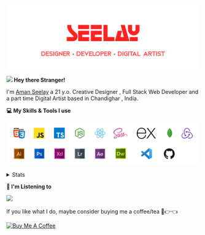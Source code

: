 [![banner](./images/seelay.svg)](https://seelay.in)

**<img src="https://media.giphy.com/media/hvRJCLFzcasrR4ia7z/giphy.gif" width="25px"> Hey there Stranger!**

I'm [Aman Seelay](https://seelay.in) a 21 y.o. Creative Designer , Full Stack Web Developer and a part time Digital Artist based in Chandighar , India.

**💻 My Skills & Tools I use**

[![banner](./images/skills&tools.svg)](https://seelay.in)

<details>
  <summary>Stats</summary>

---

<!--START_SECTION:waka-->
![Profile Views](http://img.shields.io/badge/Profile%20Views-1-blue)

**🐱 My Github Data** 

> 🏆 0 Contributions in the Year 2021
 > 
> 📦 598.4 kB Used in Github's Storage 
 > 
> 🚫 Not Opted to Hire
 > 
> 📜 1 Public Repository 
 > 
> 🔑 89 Private Repositories  
 > 
**I'm a Night 🦉** 

```text
🌞 Morning    259 commits    ██████░░░░░░░░░░░░░░░░░░░   25.64% 
🌆 Daytime    186 commits    ████░░░░░░░░░░░░░░░░░░░░░   18.42% 
🌃 Evening    271 commits    ██████░░░░░░░░░░░░░░░░░░░   26.83% 
🌙 Night      294 commits    ███████░░░░░░░░░░░░░░░░░░   29.11%

```
📅 **I'm Most Productive on Thursday** 

```text
Monday       172 commits    ████░░░░░░░░░░░░░░░░░░░░░   17.03% 
Tuesday      118 commits    ███░░░░░░░░░░░░░░░░░░░░░░   11.68% 
Wednesday    83 commits     ██░░░░░░░░░░░░░░░░░░░░░░░   8.22% 
Thursday     210 commits    █████░░░░░░░░░░░░░░░░░░░░   20.79% 
Friday       165 commits    ████░░░░░░░░░░░░░░░░░░░░░   16.34% 
Saturday     126 commits    ███░░░░░░░░░░░░░░░░░░░░░░   12.48% 
Sunday       136 commits    ███░░░░░░░░░░░░░░░░░░░░░░   13.47%

```


📊 **This Week I Spent My Time On** 

```text
⌚︎ Time Zone: Asia/Kolkata

💬 Programming Languages: 
JavaScript               1 hr 57 mins        ████████████░░░░░░░░░░░░░   47.97% 
Markdown                 1 hr 15 mins        ███████░░░░░░░░░░░░░░░░░░   30.95% 
JSON                     51 mins             █████░░░░░░░░░░░░░░░░░░░░   20.87% 
CSS                      0 secs              ░░░░░░░░░░░░░░░░░░░░░░░░░   0.19% 
HTML                     0 secs              ░░░░░░░░░░░░░░░░░░░░░░░░░   0.01%

🔥 Editors: 
VS Code                  4 hrs 5 mins        █████████████████████████   100.0%

🐱‍💻 Projects: 
seelay-portfolio         4 hrs 5 mins        █████████████████████████   100.0%

💻 Operating System: 
Windows                  4 hrs 5 mins        █████████████████████████   100.0%

```

**I Mostly Code in JavaScript** 

```text
JavaScript               58 repos            ████████████████░░░░░░░░░   65.17% 
TypeScript               18 repos            █████░░░░░░░░░░░░░░░░░░░░   20.22% 
HTML                     5 repos             █░░░░░░░░░░░░░░░░░░░░░░░░   5.62% 
Vue                      4 repos             █░░░░░░░░░░░░░░░░░░░░░░░░   4.49% 
CSS                      3 repos             ░░░░░░░░░░░░░░░░░░░░░░░░░   3.37%

```


**Timeline**

![Chart not found](https://raw.githubusercontent.com/ImSeelay/ImSeelay/master/charts/bar_graph.png) 


 Last Updated on 12/07/2021
<!--END_SECTION:waka-->

---

 </details>

**🎵 I'm Listening to**

<object data="https://now-play.vercel.app/api/generate?uid=7a17a86e-d6b7-43b5-8d9c-1d6dae42a779" >

  <img src="https://now-play.vercel.app/api/generate?uid=7a17a86e-d6b7-43b5-8d9c-1d6dae42a779" />

</object>

If you like what I do, maybe consider buying me a coffee/tea 🥺👉👈

<a href="https://www.buymeacoffee.com/seelay" target="_blank"><img src="https://cdn.buymeacoffee.com/buttons/v2/default-red.png" alt="Buy Me A Coffee" width="150" ></a>
